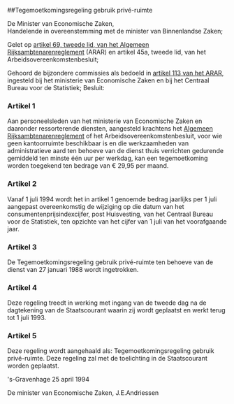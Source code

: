 <meta http-equiv='Content-Type' content='text/html; charset=utf-8' />

##Tegemoetkomingsregeling gebruik privé-ruimte

De Minister van Economische Zaken,  
Handelende in overeenstemming met de minister van Binnenlandse Zaken;

Gelet op [artikel 69, tweede lid, van het Algemeen Rijksambtenarenreglement](../../../../../AMvB/algemeen/rijksambtenarenreglement/BWBR0001950/README.md) (ARAR) en artikel 45a, tweede lid, van het Arbeidsovereenkomstenbesluit;

Gehoord de bijzondere commissies als bedoeld in [artikel 113 van het ARAR](../../../../../AMvB/algemeen/rijksambtenarenreglement/BWBR0001950/README.md), ingesteld bij het ministerie van Economische Zaken en bij het Centraal Bureau voor de Statistiek;
Besluit:    

### Artikel  1  

Aan personeelsleden van het ministerie van Economische Zaken en daaronder ressorterende diensten, aangesteld krachtens het [Algemeen Rijksambtenarenreglement](../../../../../AMvB/algemeen/rijksambtenarenreglement/BWBR0001950/README.md) of het Arbeidsovereenkomstenbesluit, voor wie geen kantoorruimte beschikbaar is en die werkzaamheden van administratieve aard ten behoeve van de dienst thuis verrichten gedurende gemiddeld ten minste één uur per werkdag, kan een tegemoetkoming worden toegekend ten bedrage van € 29,95 per maand.  

### Artikel  2  

Vanaf 1 juli 1994 wordt het in artikel 1 genoemde bedrag jaarlijks per 1 juli aangepast overeenkomstig de wijziging op die datum van het consumentenprijsindexcijfer, post Huisvesting, van het Centraal Bureau voor de Statistiek, ten opzichte van het cijfer van 1 juli van het voorafgaande jaar.  

### Artikel  3  

De Tegemoetkomingsregeling gebruik privé-ruimte ten behoeve van de dienst van 27 januari 1988 wordt ingetrokken.  

### Artikel  4  

Deze regeling treedt in werking met ingang van de tweede dag na de dagtekening van de Staatscourant waarin zij wordt geplaatst en werkt terug tot 1 juli 1993.  

### Artikel  5  

Deze regeling wordt aangehaald als: Tegemoetkomingsregeling gebruik privé-ruimte. Deze regeling zal met de toelichting in de Staatscourant worden geplaatst.  

's-Gravenhage 
25 april 1994    

De 
minister van Economische Zaken, 
J.E.Andriessen    
